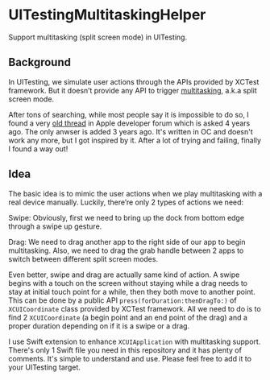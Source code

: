 # UITestingMultitaskingHelper
Support multitasking (split screen mode) in UITesting.

## Background

In UITesting, we simulate user actions through the APIs provided by XCTest framework. But it doesn’t provide any API to trigger [multitasking](https://support.apple.com/en-us/HT207582#:~:text=To%20turn%20Multitasking%20features%20on,Slide%20Over%20or%20Split%20View.), a.k.a split screen mode.

After tons of searching, while most people say it is impossible to do so, I found a very [old thread](https://developer.apple.com/forums/thread/38973) in Apple developer forum which is asked 4 years ago. The only anwser is added 3 years ago. It's written in OC and doesn't work any more, but I got inspired by it. After a lot of trying and failing, finally I found a way out!

## Idea

The basic idea is to mimic the user actions when we play multitasking with a real device manually. Luckily, there’re only 2 types of actions we need:

Swipe: Obviously, first we need to bring up the dock from bottom edge through a swipe up gesture.

Drag: We need to drag another app to the right side of our app to begin multitasking. Also, we need to drag the grab handle between 2 apps to switch between different split screen modes.

Even better, swipe and drag are actually same kind of action. A swipe begins with a touch on the screen without staying while a drag needs to stay at initial touch point for a while, then they both move to another point. This can be done by a public API ```press(forDuration:thenDragTo:)``` of ```XCUICoordinate``` class provided by XCTest framework. All we need to do is to find 2 ```XCUICoordinate``` (a begin point and an end point of the drag) and a proper duration depending on if it is a swipe or a drag.

I use Swift extension to enhance ```XCUIApplication``` with multitasking support. There's only 1 Swift file you need in this repository and it has plenty of comments. It's simple to understand and use. Please feel free to add it to your UITesting target.



